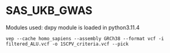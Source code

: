 # SAS_UKB_GWAS

Modules used:
dxpy module is loaded in python3.11.4

```
vep --cache homo_sapiens --assembly GRCh38 --format vcf -i filtered_ALU.vcf -o 1SCPV_criteria.vcf --pick
```
